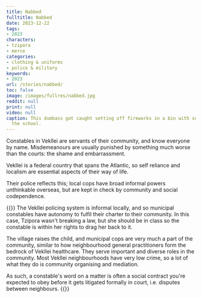 ```yaml
---
title: Nabbed
fulltitle: Nabbed
date: 2023-12-22
tags:
- 2023
characters:
- tzipora
- merce
categories:
- clothing & uniforms
- police & military
keywords:
- 2023
url: /stories/nabbed/
toc: false
image: /images/fullres/nabbed.jpg
reddit: null
print: null
video: null
caption: This dumbass got caught setting off fireworks in a bin with some boys behind
  the school.
---
```

Constables in Vekllei are servants of their community, and know everyone by name. Misdemeanours are usually punished by something much worse than the courts: the shame and embarrassment.

Vekllei is a federal country that spans the Atlantic, so self reliance and localism are essential aspects of their way of life.

Their police reflects this; local cops have broad informal powers unthinkable overseas, but are kept in check by community and social codependence.

{{<note>}}
The Vekllei policing system is informal locally, and so municipal constables have autonomy to fulfil their charter to their community. In this case, Tzipora wasn't breaking a law, but she should be in class so the constable is within her rights to drag her back to it.

The village raises the child, and municipal cops are very much a part of the community, similar to how neighbourhood general practitioners form the bedrock of Vekllei healthcare. They serve important and diverse roles in the community. Most Vekllei neighbourhoods have very low crime, so a lot of what they do is community organising and mediation.

As such, a constable's word on a matter is often a social contract you're expected to obey before it gets litigated formally in court, i.e. disputes between neighbours.
{{</note>}}